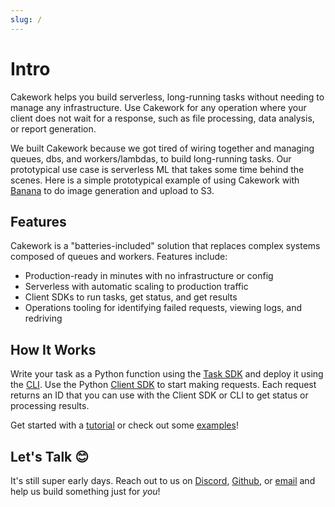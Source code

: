 ```yaml
---
slug: /
---
```


# Intro

Cakework helps you build serverless, long-running tasks without needing to manage any infrastructure. Use Cakework for any operation where your client does not wait for a response, such as file processing, data analysis, or report generation.

We built Cakework because we got tired of wiring together and managing queues, dbs, and workers/lambdas, to build long-running tasks. Our prototypical use case is serverless ML that takes some time behind the scenes. Here is a simple prototypical example of using Cakework with [Banana](www.banana.dev) to do image generation and upload to S3.

## Features

Cakework is a "batteries-included" solution that replaces complex systems composed of queues and workers. Features include:
* Production-ready in minutes with no infrastructure or config
* Serverless with automatic scaling to production traffic
* Client SDKs to run tasks, get status, and get results
* Operations tooling for identifying failed requests, viewing logs, and redriving

## How It Works

Write your task as a Python function using the [Task SDK](./reference/cakeworksdk/task/python/usage.md) and deploy it using the [CLI](./reference/cli/usage). Use the Python [Client SDK](./reference/cakeworksdk/client/python/usage.md) to start making requests. Each request returns an ID that you can use with the Client SDK or CLI to get status or processing results.

Get started with a [tutorial](./gettingstarted) or check out some [examples](./examples)!

## Let's Talk 😊

It's still super early days. Reach out to us on [Discord](https://discord.gg/yB6GvheDcP), [Github](https://github.com/usecakework), or [email](mailto:eric@cakework.com) and help us build something just for *you*!
